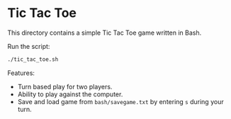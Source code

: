 # Tic Tac Toe

This directory contains a simple Tic Tac Toe game written in Bash.

Run the script:

```bash
./tic_tac_toe.sh
```

Features:
- Turn based play for two players.
- Ability to play against the computer.
- Save and load game from `bash/savegame.txt` by entering `s` during your turn.
